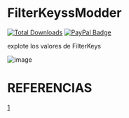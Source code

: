 # FilterKeyssModder
[![Total Downloads](https://img.shields.io/github/downloads/LuSlower/FilterKeyssModder/total.svg)](https://github.com/LuSlower/FilterKeyssModder/releases) [![PayPal Badge](https://img.shields.io/badge/PayPal-003087?logo=paypal&logoColor=fff&style=flat)](https://paypal.me/eldontweaks) 

explote los valores de FilterKeys

![image](https://github.com/user-attachments/assets/58191441-752a-4b3b-be75-7fa73b4987a3)

# REFERENCIAS
[1](https://geekhack.org/index.php?topic=41881.0)

